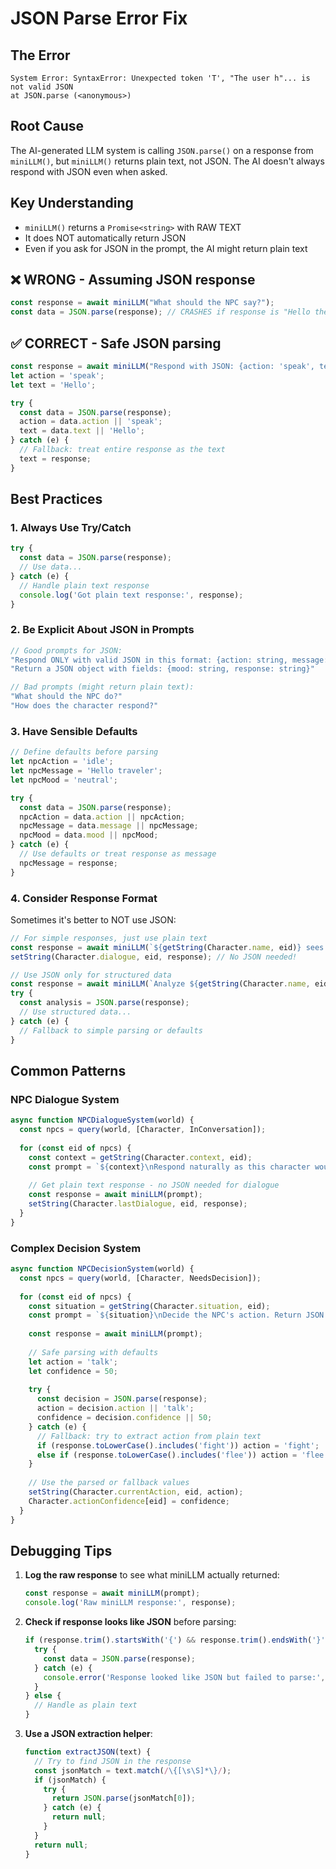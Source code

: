 # JSON Parse Error Fix

## The Error
```
System Error: SyntaxError: Unexpected token 'T', "The user h"... is not valid JSON
at JSON.parse (<anonymous>)
```

## Root Cause
The AI-generated LLM system is calling `JSON.parse()` on a response from `miniLLM()`, but `miniLLM()` returns plain text, not JSON. The AI doesn't always respond with JSON even when asked.

## Key Understanding
- `miniLLM()` returns a `Promise<string>` with RAW TEXT
- It does NOT automatically return JSON
- Even if you ask for JSON in the prompt, the AI might return plain text

## ❌ WRONG - Assuming JSON response
```javascript
const response = await miniLLM("What should the NPC say?");
const data = JSON.parse(response); // CRASHES if response is "Hello there!"
```

## ✅ CORRECT - Safe JSON parsing
```javascript
const response = await miniLLM("Respond with JSON: {action: 'speak', text: '...'}");
let action = 'speak';
let text = 'Hello';

try {
  const data = JSON.parse(response);
  action = data.action || 'speak';
  text = data.text || 'Hello';
} catch (e) {
  // Fallback: treat entire response as the text
  text = response;
}
```

## Best Practices

### 1. Always Use Try/Catch
```javascript
try {
  const data = JSON.parse(response);
  // Use data...
} catch (e) {
  // Handle plain text response
  console.log('Got plain text response:', response);
}
```

### 2. Be Explicit About JSON in Prompts
```javascript
// Good prompts for JSON:
"Respond ONLY with valid JSON in this format: {action: string, message: string}"
"Return a JSON object with fields: {mood: string, response: string}"

// Bad prompts (might return plain text):
"What should the NPC do?"
"How does the character respond?"
```

### 3. Have Sensible Defaults
```javascript
// Define defaults before parsing
let npcAction = 'idle';
let npcMessage = 'Hello traveler';
let npcMood = 'neutral';

try {
  const data = JSON.parse(response);
  npcAction = data.action || npcAction;
  npcMessage = data.message || npcMessage;
  npcMood = data.mood || npcMood;
} catch (e) {
  // Use defaults or treat response as message
  npcMessage = response;
}
```

### 4. Consider Response Format
Sometimes it's better to NOT use JSON:
```javascript
// For simple responses, just use plain text
const response = await miniLLM(`${getString(Character.name, eid)} sees a dragon. What do they say?`);
setString(Character.dialogue, eid, response); // No JSON needed!

// Use JSON only for structured data
const response = await miniLLM(`Analyze ${getString(Character.name, eid)}'s mood. Return JSON: {mood: string, confidence: number}`);
try {
  const analysis = JSON.parse(response);
  // Use structured data...
} catch (e) {
  // Fallback to simple parsing or defaults
}
```

## Common Patterns

### NPC Dialogue System
```javascript
async function NPCDialogueSystem(world) {
  const npcs = query(world, [Character, InConversation]);
  
  for (const eid of npcs) {
    const context = getString(Character.context, eid);
    const prompt = `${context}\nRespond naturally as this character would speak.`;
    
    // Get plain text response - no JSON needed for dialogue
    const response = await miniLLM(prompt);
    setString(Character.lastDialogue, eid, response);
  }
}
```

### Complex Decision System
```javascript
async function NPCDecisionSystem(world) {
  const npcs = query(world, [Character, NeedsDecision]);
  
  for (const eid of npcs) {
    const situation = getString(Character.situation, eid);
    const prompt = `${situation}\nDecide the NPC's action. Return JSON: {action: "fight"|"flee"|"talk", confidence: 0-100}`;
    
    const response = await miniLLM(prompt);
    
    // Safe parsing with defaults
    let action = 'talk';
    let confidence = 50;
    
    try {
      const decision = JSON.parse(response);
      action = decision.action || 'talk';
      confidence = decision.confidence || 50;
    } catch (e) {
      // Fallback: try to extract action from plain text
      if (response.toLowerCase().includes('fight')) action = 'fight';
      else if (response.toLowerCase().includes('flee')) action = 'flee';
    }
    
    // Use the parsed or fallback values
    setString(Character.currentAction, eid, action);
    Character.actionConfidence[eid] = confidence;
  }
}
```

## Debugging Tips

1. **Log the raw response** to see what miniLLM actually returned:
   ```javascript
   const response = await miniLLM(prompt);
   console.log('Raw miniLLM response:', response);
   ```

2. **Check if response looks like JSON** before parsing:
   ```javascript
   if (response.trim().startsWith('{') && response.trim().endsWith('}')) {
     try {
       const data = JSON.parse(response);
     } catch (e) {
       console.error('Response looked like JSON but failed to parse:', response);
     }
   } else {
     // Handle as plain text
   }
   ```

3. **Use a JSON extraction helper**:
   ```javascript
   function extractJSON(text) {
     // Try to find JSON in the response
     const jsonMatch = text.match(/\{[\s\S]*\}/);
     if (jsonMatch) {
       try {
         return JSON.parse(jsonMatch[0]);
       } catch (e) {
         return null;
       }
     }
     return null;
   }
   ```
